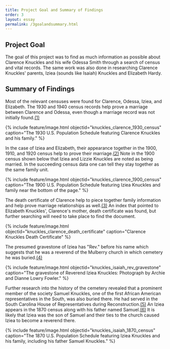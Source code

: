 ```yaml
---
title: Project Goal and Summary of Findings
order: 3
layout: essay
permalink: /3goalandsummary.html
---
```


## Project Goal

The goal of this project was to find as much information as possible about Clarence Knuckles and his wife Odessa Smith through a search of census and vital records. The same work was also done in researching Clarence Knuckles' parents, Iziea (sounds like Isaiah) Knuckles and Elizabeth Hardy. 

## Summary of Findings

Most of the relevant censuses were found for Clarence, Odessa, Iziea, and Elizabeth. The 1930 and 1940 census records help prove a marriage between Clarence and Odessa, even though a marriage record was not initially found.[(1)](https://zigavivei.github.io/family_history_cb/9sources.html)

{% include feature/image.html objectid="knuckles_clarence_1930_census" caption="The 1930 U.S. Population Schedule featuring Clarence Knuckles and his family." %}

In the case of Iziea and Elizabeth, their appearance together in the 1900, 1910, and 1920 census help to prove their marriage.[(2)](https://zigavivei.github.io/family_history_cb/9sources.html) Note in the 1900 census shown below that Iziea and Lizzie Knuckles are noted as being married. In the succeeding census data one can tell they stay together as the same family unit.

{% include feature/image.html objectid="knuckles_clarence_1900_census" caption="The 1900 U.S. Population Schedule featuring Iziea Knuckles and family near the bottom of the page." %}

The death certificate of Clarence help to piece together family information and help prove marriage relationships as well.[(3)](https://zigavivei.github.io/family_history_cb/9sources.html) An index that pointed to Elizabeth Knuckles', Clarence's mother, death certificate was found, but further searching will need to take place to find the document.

{% include feature/image.html objectid="knuckles_clarence_death_certificate" caption="Clarence Knuckles Death Certificate" %}

The presumed gravestone of Iziea has "Rev." before his name which suggests that he was a reverend of the Mulberry church in which cemetery he was buried.[(4)](https://zigavivei.github.io/family_history_cb/sources.html) 


{% include feature/image.html objectid="knuckles_isaiah_rev_gravestone" caption="The gravestone of Reverend Iziea Knuckles: Photograph by Archie and Dianne Lowry Fowler." %}

Further research into the history of the cemetery revealed that a prominent member of the society Samuel Knuckles, one of the first African American representatives in the South, was also buried there. He had served in the South Carolina House of Representatives during Reconstruction.[(5)](https://zigavivei.github.io/family_history_cb/9sources.html) An Iziea appears in the 1870 census along with his father named Samuel.[(6)](https://zigavivei.github.io/family_history_cb/9sources.html) It is likely that Iziea was the son of Samuel and their ties to the church caused Iziea to become a reverend there. 

{% include feature/image.html objectid="knuckles_isaiah_1870_census" caption="The 1870 U.S. Population Schedule featuring Iziea Knuckles and his family, including his father Samuel Knuckles." %}
